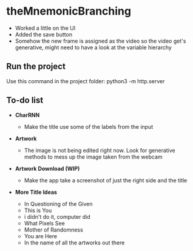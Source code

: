 # theMnemonicBranching

- Worked a little on the UI
- Added the save button
- Somehow the new frame is assigned as the video so the video get's generative, might need to have a look at the variable hierarchy

## Run the project
Use this command in the project folder:
python3 -m http.server

## To-do list
- **CharRNN**
    - Make the title use some of the labels from the input
    
- **Artwork**
    - The image is not being edited right now. Look for generative methods to mess up the image taken from the webcam
    
- **Artwork Download (WIP)**
    - Make the app take a screenshot of just the right side and the title
    
- **More Title Ideas**
    - In Questioning of the Given
    - This is You
    - i didn't do it, computer did
    - What Pixels See
    - Mother of Randomness
    - You are Here
    - In the name of all the artworks out there
